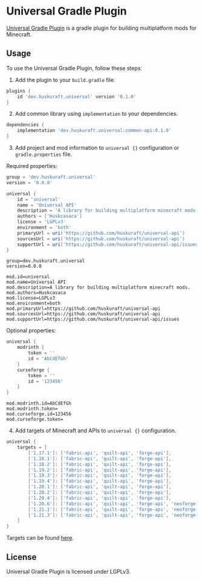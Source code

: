 # Universal Gradle Plugin

[Universal Gradle Plugin]() is a gradle plugin for building multiplatform mods for Minecraft.

## Usage

To use the Universal Gradle Plugin, follow these steps:

1. Add the plugin to your `build.gradle` file.

```groovy
plugins {
    id 'dev.huskuraft.universal' version '0.1.0'
}
```

2. Add common library using `implementation` to your dependencies.

```groovy
dependencies {
    implementation 'dev.huskuraft.universal:common-api:0.1.0'
}
```

3. Add project and mod information to `universal {}` configuration or `gradle.properties` file.

Required properties:

```groovy
group = 'dev.huskuraft.universal'
version = '0.0.0'

universal {
    id = 'universal'
    name = 'Universal API'
    description = 'A library for building multiplatform minecraft mods.'
    authors = ['Huskcasaca']
    license = 'LGPLv3'
    environment = 'both'
    primaryUrl = uri('https://github.com/huskuraft/universal-api')
    sourcesUrl = uri('https://github.com/huskuraft/universal-api')
    supportUrl = uri('https://github.com/huskuraft/universal-api/issues')
}
```

```properties
group=dev.huskuraft.universal
version=0.0.0

mod.id=universal
mod.name=Universal API
mod.description=A library for building multiplatform minecraft mods.
mod.authors=Huskcasaca
mod.license=LGPLv3
mod.environment=both
mod.primaryUrl=https://github.com/huskuraft/universal-api
mod.sourcesUrl=https://github.com/huskuraft/universal-api
mod.supportUrl=https://github.com/huskuraft/universal-api/issues
```

Optional properties:

```groovy
universal {
    modrinth {
        token = ''
        id = 'AbCdEfGh'
    }
    curseforge {
        token = ''
        id = '123456'
    }
}
```

```properties
mod.modrinth.id=AbCdEfGh
mod.modrinth.token=
mod.curseforge.id=123456
mod.curseforge.token=
```

4. Add targets of Minecraft and APIs to `universal {}` configuration.

```groovy
universal {
    targets = [
        ['1.17.1']: ['fabric-api', 'quilt-api', 'forge-api'],
        ['1.18.1']: ['fabric-api', 'quilt-api', 'forge-api'],
        ['1.18.2']: ['fabric-api', 'quilt-api', 'forge-api'],
        ['1.19.2']: ['fabric-api', 'quilt-api', 'forge-api'],
        ['1.19.3']: ['fabric-api', 'quilt-api', 'forge-api'],
        ['1.19.4']: ['fabric-api', 'quilt-api', 'forge-api'],
        ['1.20.1']: ['fabric-api', 'quilt-api', 'forge-api'],
        ['1.20.2']: ['fabric-api', 'quilt-api', 'forge-api'],
        ['1.20.4']: ['fabric-api', 'quilt-api', 'forge-api'],
        ['1.20.6']: ['fabric-api', 'quilt-api', 'forge-api', 'neoforge-api'],
        ['1.21.1']: ['fabric-api', 'quilt-api', 'forge-api', 'neoforge-api'],
        ['1.21.3']: ['fabric-api', 'quilt-api', 'forge-api', 'neoforge-api'],
    ]
}
```

Targets can be found [here](https://github.com/huskuraft/universal-api#targets).

## License

Universal Gradle Plugin is licensed under LGPLv3.

